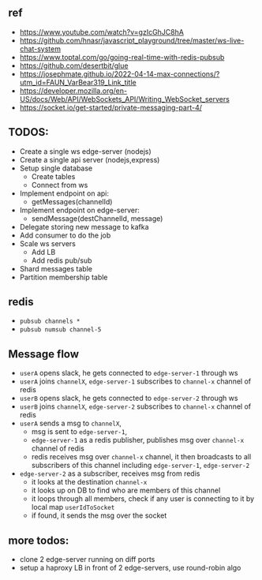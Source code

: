 ## ref

- https://www.youtube.com/watch?v=gzIcGhJC8hA
- https://github.com/hnasr/javascript_playground/tree/master/ws-live-chat-system
- https://www.toptal.com/go/going-real-time-with-redis-pubsub
- https://github.com/desertbit/glue
- https://josephmate.github.io/2022-04-14-max-connections/?utm_id=FAUN_VarBear319_Link_title
- https://developer.mozilla.org/en-US/docs/Web/API/WebSockets_API/Writing_WebSocket_servers
- https://socket.io/get-started/private-messaging-part-4/

## TODOS:

- Create a single ws edge-server (nodejs)
- Create a single api server (nodejs,express)
- Setup single database
  - Create tables
  - Connect from ws
- Implement endpoint on api:
  - getMessages(channelId)
- Implement endpoint on edge-server:
  - sendMessage(destChannelId, message)
- Delegate storing new message to kafka
- Add consumer to do the job
- Scale ws servers
  - Add LB
  - Add redis pub/sub
- Shard messages table
- Partition membership table

## redis

- `pubsub channels *`
- `pubsub numsub channel-5`

## Message flow

- `userA` opens slack, he gets connected to `edge-server-1` through ws
- `userA` joins `channelX`, `edge-server-1` subscribes to `channel-x` channel of redis
- `userB` opens slack, he gets connected to `edge-server-2` through ws
- `userB` joins `channelX`, `edge-server-2` subscribes to `channel-x` channel of redis
- `userA` sends a msg to `channelX`,
  - msg is sent to `edge-server-1`,
  - `edge-server-1` as a redis publisher, publishes msg over `channel-x` channel of redis
  - redis receives msg over `channel-x` channel, it then broadcasts to all subscribers of this channel including `edge-server-1`, `edge-server-2`
- `edge-server-2` as a subscriber, receives msg from redis
  - it looks at the destination `channel-x`
  - it looks up on DB to find who are members of this channel
  - it loops through all members, check if any user is connecting to it by local map `userIdToSocket`
  - if found, it sends the msg over the socket

## more todos:

- clone 2 edge-server running on diff ports
- setup a haproxy LB in front of 2 edge-servers, use round-robin algo
